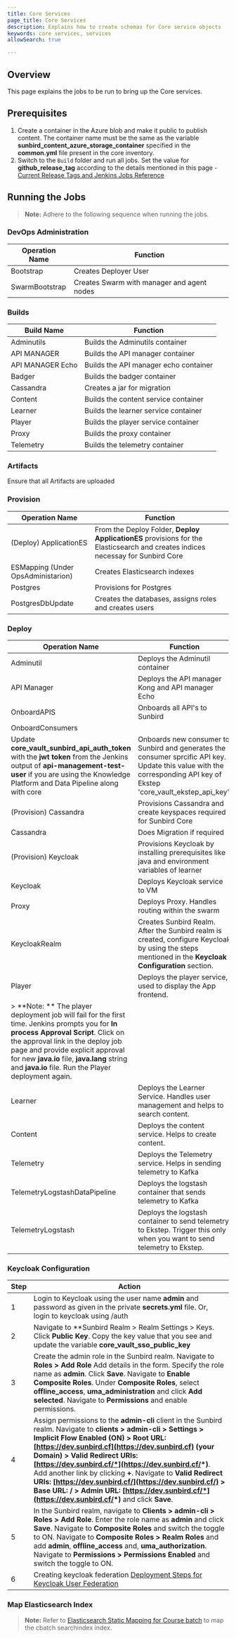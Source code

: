 ```yaml
---
title: Core Services
page_title: Core Services
description: Explains how to create schemas for Core service objects
keywords: core services, services
allowSearch: true

---
```

## Overview
This page explains the jobs to be run to bring up the Core services. 

## Prerequisites

1. Create a container in the Azure blob and make it public to publish content. The container name must be the same as the variable **sunbird_content_azure_storage_container** specified in the **common.yml** file present in the core inventory.
2. Switch to the `Build` folder and run all jobs. Set the value for **github_release_tag** according to the details mentioned in this page - [Current Release Tags and Jenkins Jobs Reference](https://project-sunbird.atlassian.net/wiki/spaces/DevOps/pages/1025376293/Current+Release+Tags+and+Jenkins+Jobs+Reference)

## Running the Jobs
    
> **Note:** Adhere to the following sequence when running the jobs.

### DevOps Administration

| Operation Name | Function |
|--------------------|-----------| 
| Bootstrap | Creates Deployer User | 
| SwarmBootstrap | Creates Swarm with manager and agent nodes |

### Builds

| Build Name | Function |
|--------------------|-----------| 
| Adminutils | Builds the Adminutils container |
| API MANAGER | Builds the API manager container | 
| API MANAGER Echo | Builds the API manager echo container | 
| Badger | Builds the badger container |
| Cassandra | Creates a jar for migration |
| Content | Builds the content service container | 
| Learner | Builds the learner service container | 
 | Player | Builds the player service container |
 | Proxy | Builds the proxy container |  
 | Telemetry | Builds the telemetry container |

### Artifacts  
Ensure that all Artifacts are uploaded

### Provision

| Operation Name | Function |
|--------------------|-----------| 
| (Deploy) ApplicationES | From the Deploy Folder, **Deploy ApplicationES** provisions for the Elasticsearch and creates indices necessay for Sunbird Core|
| ESMapping (Under OpsAdministarion) | Creates Elasticsearch indexes |
| Postgres | Provisions for Postgres |
| PostgresDbUpdate | Creates the databases, assigns roles and creates users |

### Deploy

| Operation Name | Function |
|--------------------|-----------| 
| Adminutil | Deploys the Adminutil container | 
| API Manager | Deploys the API manager Kong and API manager Echo | 
| OnboardAPIS | Onboards all API's to Sunbird | 
| OnboardConsumers 
Update **core_vault_sunbird_api_auth_token** with the **jwt token** from the Jenkins output of **api-management-test-user** if you are using the Knowledge Platform and Data Pipeline along with core| Onboards new consumer to Sunbird and generates the consumer sprcific API key. Update this value with the corresponding API key of Ekstep 'core_vault_ekstep_api_key'. |   
| (Provision) Cassandra | Provisions Cassandra and create keyspaces required for Sunbird Core | 
| Cassandra | Does Migration if required | 
| (Provision) Keycloak | Provisions Keycloak by installing prerequisites like java and environment variables of learner | 
| Keycloak | Deploys Keycloak service to VM |  
| Proxy | Deploys Proxy. Handles routing within the swarm |  
| KeycloakRealm | Creates Sunbird Realm. After the Sunbird realm is created, configure Keycloak by using the steps mentioned in the **Keycloak Configuration** section. |
| Player | Deploys the player service, used to display the App frontend. 
> **Note: ** The player deployment job will fail for the first time. Jenkins prompts you for **In process Approval Script**. Click on the approval link in the deploy job page and provide explicit approval for new **java.io** file, **java.lang** string and **java.io** file. Run the Player deployment again.|
| Learner | Deploys the Learner Service. Handles user management and helps to search content. |  
| Content | Deploys the content service. Helps to create content. |  
| Telemetry | Deploys the Telemetry service. Helps in sending telemetry to Kafka|
| TelemetryLogstashDataPipeline | Deploys the logstash container that sends telemetry to Kafka|
| TelemetryLogstash | Deploys the logstash container to send telemetry to Ekstep. Trigger this only when you want to send telemetry to Ekstep.|

### Keycloak Configuration 

|Step | Action|
|------|-------|
|1 | Login to Keycloak using the user name **admin** and password as given in the private **secrets.yml** file. Or, login to keycloak using <domainname>/auth | 
|2 | Navigate to **Sunbird Realm > Realm Settings > Keys. Click **Public Key**. Copy the key value that you see and update the variable **core_vault_sso_public_key**|  
| 3 | Create the admin role in the Sunbird realm. Navigate to **Roles > Add Role** Add details in the form. Specify the role name as **admin**. Click **Save**. Navigate to **Enable Composite Roles**. Under **Composite Roles**, select **offline_access**, **uma_administration** and click **Add selected**. Navigate to **Permissions** and enable permissions.|  
|4 | Assign permissions to the **admin-cli** client in the Sunbird realm. Navigate to **clients > admin-cli > Settings > Implicit Flow Enabled (ON) > Root URL: [https://dev.sunbird.cf](https://dev.sunbird.cf) (your Domain) > Valid Redirect URIs: [https://dev.sunbird.cf/*](https://dev.sunbird.cf/*)**.  Add another link by clicking **+**. Navigate to **Valid Redirect URIs: [https://dev.sunbird.cf/](https://dev.sunbird.cf/) > Base URL: / > Admin URL: [https://dev.sunbird.cf/*](https://dev.sunbird.cf/*)** and click **Save**.|  
|5 | In the Sunbird realm, navigate to **Clients > admin-cli > Roles > Add Role**. Enter the role name as **admin** and click **Save**. Navigate to **Composite Roles** and switch the toggle to ON. Navigate to **Composite Roles > Realm Roles** and  add **admin**, **offline_access** and, **uma_authorization**. Navigate to **Permissions > Permissions Enabled** and switch the toggle to ON. |
| 6 | Creating keycloak federation [Deployment Steps for Keycloak User Federation](./keycloak_user_federation)|

### Map Elasticsearch Index

> **Note:** Refer to [Elasticsearch Static Mapping for Course batch](../configuring_sunbird/elasticsearch_static_mapping_course_batch/) to map the cbatch searchindex index. 
